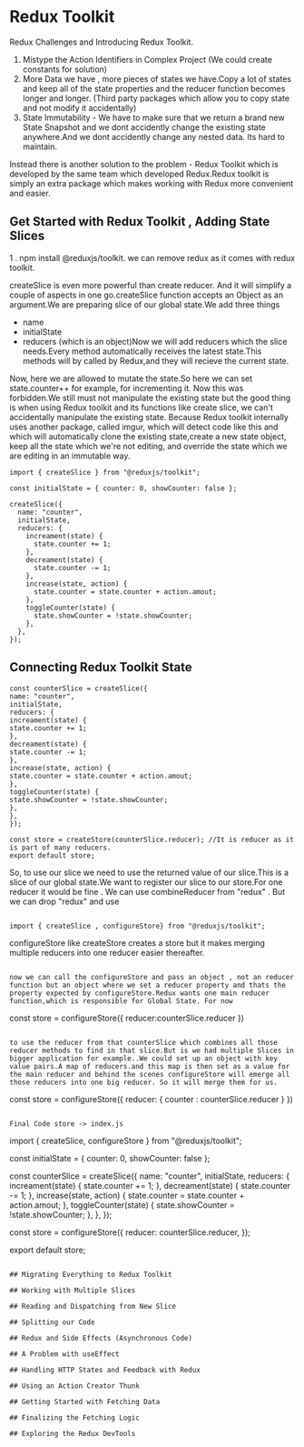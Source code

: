 # Redux Toolkit

Redux Challenges and Introducing Redux Toolkit.

1. Mistype the Action Identifiers in Complex Project (We could create constants for solution)
2. More Data we have , more pieces of states we have.Copy a lot of states and keep all of the state properties and the reducer function becomes longer and longer. (Third party packages which allow you to copy state and not modify it accidentally)
3. State Immutability - We have to make sure that we return a brand new State Snapshot and we dont accidently change the existing state anywhere.And we dont accidently change any nested data. Its hard to maintain.

Instead there is another solution to the problem - Redux Toolkit which is developed by the same team which developed Redux.Redux toolkit is simply an extra package which makes working with Redux more convenient and easier.

## Get Started with Redux Toolkit , Adding State Slices

1 . npm install @reduxjs/toolkit.
we can remove redux as it comes with redux toolkit.

createSlice is even more powerful than create reducer. And it will simplify a couple of aspects in one go.createSlice function accepts an Object as an argument.We are preparing slice of our global state.We add three things

- name
- initialState
- reducers (which is an object)Now we will add reducers which the slice needs.Every method automatically receives the latest state.This methods will by called by Redux,and they will recieve the current state.

Now, here we are allowed to mutate the state.So here we can set state.counter++ for example, for incrementing it. Now this was forbidden.We still must not manipulate the existing state but the good thing is when using Redux toolkit and its functions like create slice, we can't accidentally manipulate the existing state. Because Redux toolkit internally uses another package, called imgur, which will detect code like this and which will automatically clone the existing state,create a new state object, keep all the state which we're not editing, and override the state which we are editing in an immutable way.

```
import { createSlice } from "@reduxjs/toolkit";

const initialState = { counter: 0, showCounter: false };

createSlice({
  name: "counter",
  initialState,
  reducers: {
    increament(state) {
      state.counter += 1;
    },
    decreament(state) {
      state.counter -= 1;
    },
    increase(state, action) {
      state.counter = state.counter + action.amout;
    },
    toggleCounter(state) {
      state.showCounter = !state.showCounter;
    },
  },
});

```

## Connecting Redux Toolkit State

```
const counterSlice = createSlice({
name: "counter",
initialState,
reducers: {
increament(state) {
state.counter += 1;
},
decreament(state) {
state.counter -= 1;
},
increase(state, action) {
state.counter = state.counter + action.amout;
},
toggleCounter(state) {
state.showCounter = !state.showCounter;
},
},
});

const store = createStore(counterSlice.reducer); //It is reducer as it is part of many reducers.
export default store;

```

So, to use our slice we need to use the returned value of our slice.This is a slice of our global state.We want to register our slice to our store.For one reducer it would be fine . We can use combineReducer from "redux" . But we can drop "redux" and use

```

import { createSlice , configureStore} from "@reduxjs/toolkit";

```

configureStore like createStore creates a store but it makes merging multiple reducers into one reducer easier thereafter.

```

now we can call the configureStore and pass an object , not an reducer function but an object where we set a reducer property and thats the property expected by configureStore.Redux wants one main reducer function,which is responsible for Global State. For now

```

const store = configureStore({
reducer:counterSlice.reducer
})

```

to use the reducer from that counterSlice which combines all those reducer methods to find in that slice.But is we had multiple Slices in bigger application for example..We could set up an object with key value pairs.A map of reducers.and this map is then set as a value for the main reducer and behind the scenes configureStore will emerge all those reducers into one big reducer. So it will merge them for us.

```

const store = configureStore({
reducer: { counter : counterSlice.reducer }
})

```

Final Code store -> index.js

```

import { createSlice, configureStore } from "@reduxjs/toolkit";

const initialState = { counter: 0, showCounter: false };

const counterSlice = createSlice({
name: "counter",
initialState,
reducers: {
increament(state) {
state.counter += 1;
},
decreament(state) {
state.counter -= 1;
},
increase(state, action) {
state.counter = state.counter + action.amout;
},
toggleCounter(state) {
state.showCounter = !state.showCounter;
},
},
});

const store = configureStore({
reducer: counterSlice.reducer,
});

export default store;

```

## Migrating Everything to Redux Toolkit

## Working with Multiple Slices

## Reading and Dispatching from New Slice

## Splitting our Code

## Redux and Side Effects (Asynchronous Code)

## A Problem with useEffect

## Handling HTTP States and Feedback with Redux

## Using an Action Creator Thunk

## Getting Started with Fetching Data

## Finalizing the Fetching Logic

## Exploring the Redux DevTools
```
